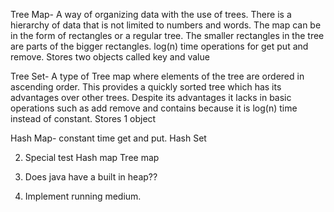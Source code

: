 Tree Map- A way of organizing data with the use of trees. There is a hierarchy of data that is not limited to numbers and words. The map can be in the form of rectangles or a regular tree. The smaller rectangles in the tree are parts of the bigger rectangles. log(n) time operations for get put and remove.
Stores two objects called key and value

Tree Set- A type of Tree map where elements of the tree are ordered in ascending order. This provides a quickly sorted tree which has its advantages over other trees. Despite its advantages it lacks in basic operations such as add remove and contains because it is log(n) time instead of constant.
Stores 1 object 


Hash Map- constant time get and put.
Hash Set

2. Special test
Hash map
Tree map

3. Does java have a built in heap??

4. Implement running medium.
